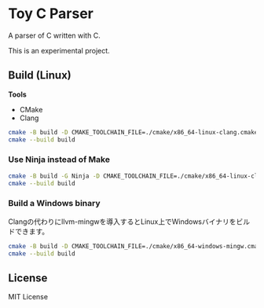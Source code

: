 # Toy C Parser
A parser of C written with C.

This is an experimental project.

## Build (Linux)
**Tools**
- CMake
- Clang

```sh
cmake -B build -D CMAKE_TOOLCHAIN_FILE=./cmake/x86_64-linux-clang.cmake
cmake --build build
```

### Use Ninja instead of Make
```sh
cmake -B build -G Ninja -D CMAKE_TOOLCHAIN_FILE=./cmake/x86_64-linux-clang.cmake
cmake --build build
```

### Build a Windows binary
Clangの代わりにllvm-mingwを導入するとLinux上でWindowsバイナリをビルドできます。
```sh
cmake -B build -D CMAKE_TOOLCHAIN_FILE=./cmake/x86_64-windows-mingw.cmake
cmake --build build
```

## License
MIT License
